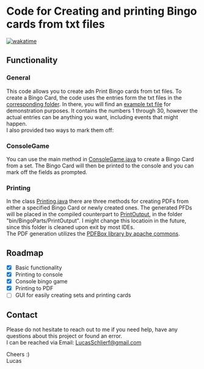 # Code for Creating and printing Bingo cards from txt files

[![wakatime](https://wakatime.com/badge/user/ee0b2e88-680b-47cf-ba7c-afd0e1637329/project/8d1fab99-001f-4cb1-a383-164c986c486e.svg)](https://wakatime.com/badge/user/ee0b2e88-680b-47cf-ba7c-afd0e1637329/project/8d1fab99-001f-4cb1-a383-164c986c486e)

## Functionality

### General

This code allows you to create adn Print Bingo cards from txt files. To create a Bingo Card, the code uses the entries form the txt files in the [corresponding folder](src/BingoParts/Sets). In there, you will find an [example txt file](src/BingoParts/Sets/example.txt) for demonstration purposes. It contains the numbers 1 through 30, however the actual entries can be anything you want, including events that might happen.  
I also provided two ways to mark them off:

### ConsoleGame

You can use the main method in [ConsoleGame.java](src/ConsoleGame/ConsoleGame.java) to create a Bingo Card from a set. The Bingo Card will then be printed to the console and you can mark off the fields as prompted.

### Printing

In the class [Printing.java](src/BingoParts/Printing.java) there are three methods for creating PDFs from either a specified Bingo Card or newly created ones. The generated PFDs will be placed in the compiled counterpart to [PrintOutput](src/BingoParts/PrintOutput), in the folder "bin/BingoParts/PrintOutput". I might change this locatioin in the future, since this folder is cleaned upon exit by most IDEs.  
The PDF generation utilizes the [PDFBox library by apache commons](https://pdfbox.apache.org/).

## Roadmap

- [x] Basic functionality
- [x] Printing to console
- [x] Console bingo game
- [x] Printing to PDF
- [ ] GUI for easily creating sets and printing cards

## Contact

Please do not hesitate to reach out to me if you need help, have any questions about this project or found an error.  
I can be reached via Email: [LucasSchlierf@gmail.com](mailto:LucasSchlierf@gmail.com)

Cheers :)  
Lucas
